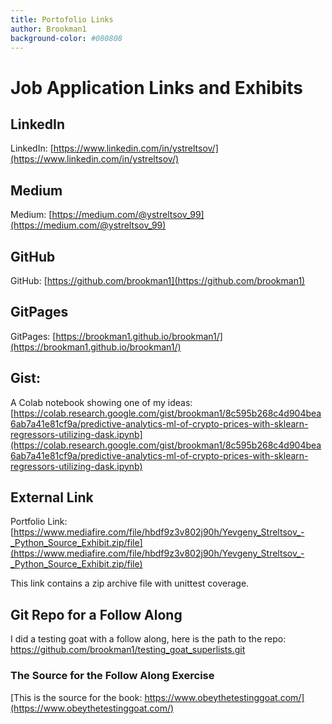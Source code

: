 ```yaml
---
title: Portofolio Links
author: Brookman1
background-color: #080808
---
```



# Job Application Links and Exhibits

## LinkedIn
LinkedIn: [https://www.linkedin.com/in/ystreltsov/](https://www.linkedin.com/in/ystreltsov/)

## Medium
Medium: [https://medium.com/@ystreltsov_99](https://medium.com/@ystreltsov_99)

## GitHub
GitHub: [https://github.com/brookman1](https://github.com/brookman1)

## GitPages
GitPages: [https://brookman1.github.io/brookman1/](https://brookman1.github.io/brookman1/)

## Gist: 
A Colab notebook showing one of my ideas:
[https://colab.research.google.com/gist/brookman1/8c595b268c4d904bea6ab7a41e81cf9a/predictive-analytics-ml-of-crypto-prices-with-sklearn-regressors-utilizing-dask.ipynb](https://colab.research.google.com/gist/brookman1/8c595b268c4d904bea6ab7a41e81cf9a/predictive-analytics-ml-of-crypto-prices-with-sklearn-regressors-utilizing-dask.ipynb)


## External Link
Portfolio Link: [https://www.mediafire.com/file/hbdf9z3v802j90h/Yevgeny_Streltsov_-_Python_Source_Exhibit.zip/file](https://www.mediafire.com/file/hbdf9z3v802j90h/Yevgeny_Streltsov_-_Python_Source_Exhibit.zip/file)

This link contains a zip archive file with unittest coverage.

## Git Repo for a Follow Along
I did a testing goat with a follow along, here is the path to the repo:
https://github.com/brookman1/testing_goat_superlists.git

### The Source for the Follow Along Exercise
[This is the source for the book: https://www.obeythetestinggoat.com/](https://www.obeythetestinggoat.com/)
